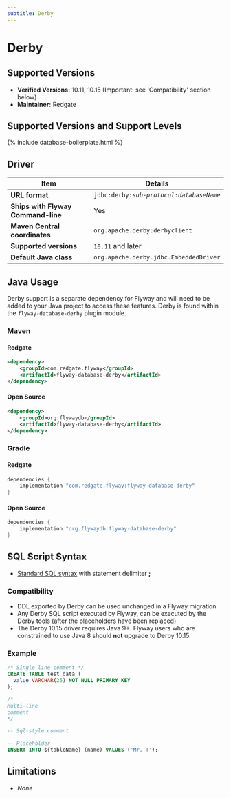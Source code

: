 ```yaml
---
subtitle: Derby
---
```

# Derby

## Supported Versions
- **Verified Versions:** 10.11, 10.15 (Important: see 'Compatibility' section below)
- **Maintainer:** Redgate

## Supported Versions and Support Levels

{% include database-boilerplate.html %}

## Driver

| Item                               | Details                                                         |
|------------------------------------|-----------------------------------------------------------------|
| **URL format**                     | <code>jdbc:derby:<i>sub-protocol</i>:<i>databaseName</i></code> |
| **Ships with Flyway Command-line** | Yes                                                             |
| **Maven Central coordinates**      | `org.apache.derby:derbyclient`                                  |
| **Supported versions**             | `10.11` and later                                               |
| **Default Java class**             | `org.apache.derby.jdbc.EmbeddedDriver`                          |


## Java Usage
Derby support is a separate dependency for Flyway and will need to be added to your Java project to access these features.
Derby is found within the `flyway-database-derby` plugin module.
### Maven
#### Redgate
```xml
<dependency>
    <groupId>com.redgate.flyway</groupId>
    <artifactId>flyway-database-derby</artifactId>
</dependency>
```
#### Open Source
```xml
<dependency>
    <groupId>org.flywaydb</groupId>
    <artifactId>flyway-database-derby</artifactId>
</dependency>
```

### Gradle
#### Redgate
```groovy
dependencies {
    implementation "com.redgate.flyway:flyway-database-derby"
}
```
#### Open Source
```groovy
dependencies {
    implementation "org.flywaydb:flyway-database-derby"
}
```

## SQL Script Syntax

- [Standard SQL syntax](Concepts/migrations#sql-based-migrations#syntax) with statement delimiter **;**

### Compatibility
    
- DDL exported by Derby can be used unchanged in a Flyway migration
- Any Derby SQL script executed by Flyway, can be executed by the Derby tools (after the placeholders have been replaced)
- The Derby 10.15 driver requires Java 9+. Flyway users who are constrained to use Java 8 should **not** upgrade to Derby 10.15.

### Example

```sql
/* Single line comment */
CREATE TABLE test_data (
  value VARCHAR(25) NOT NULL PRIMARY KEY
);

/*
Multi-line
comment
*/

-- Sql-style comment

-- Placeholder
INSERT INTO ${tableName} (name) VALUES ('Mr. T');
```

## Limitations

- *None*
